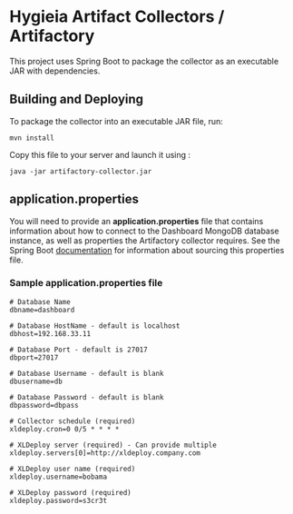 # Hygieia Artifact Collectors / Artifactory

This project uses Spring Boot to package the collector as an executable JAR with dependencies.

## Building and Deploying

To package the collector into an executable JAR file, run:
```
mvn install
```

Copy this file to your server and launch it using :
```
java -jar artifactory-collector.jar
```

## application.properties

You will need to provide an **application.properties** file that contains information about how to connect to the Dashboard MongoDB database instance, as well as properties the Artifactory collector requires. See the Spring Boot [documentation](http://docs.spring.io/spring-boot/docs/current-SNAPSHOT/reference/htmlsingle/#boot-features-external-config-application-property-files) for information about sourcing this properties file.

### Sample application.properties file

```properties
# Database Name
dbname=dashboard

# Database HostName - default is localhost
dbhost=192.168.33.11

# Database Port - default is 27017
dbport=27017

# Database Username - default is blank
dbusername=db

# Database Password - default is blank
dbpassword=dbpass

# Collector schedule (required)
xldeploy.cron=0 0/5 * * * *

# XLDeploy server (required) - Can provide multiple
xldeploy.servers[0]=http://xldeploy.company.com

# XLDeploy user name (required)
xldeploy.username=bobama

# XLDeploy password (required)
xldeploy.password=s3cr3t
```
